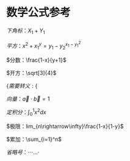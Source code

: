 # 数学公式参考

$下角标：X_1+Y_1$

$平方：x^2 + x^y_1 = y_1 - y_2^{x_1-y_1^2}$

$分数：\frac{1-x}{y+1}$

$开方：\sqrt[3]{4}$

$\{需要转义:\{$

$向量：\vec a \cdot \vec b = 1$

$定积分：\int_0^1 x^2dx$

$极限：lim_{n\rightarrow\infty}\frac{1-x}{1-y}$

$累加：\sum_{i=1}^n$

$省略号：\cdots \ldots \cdot$

